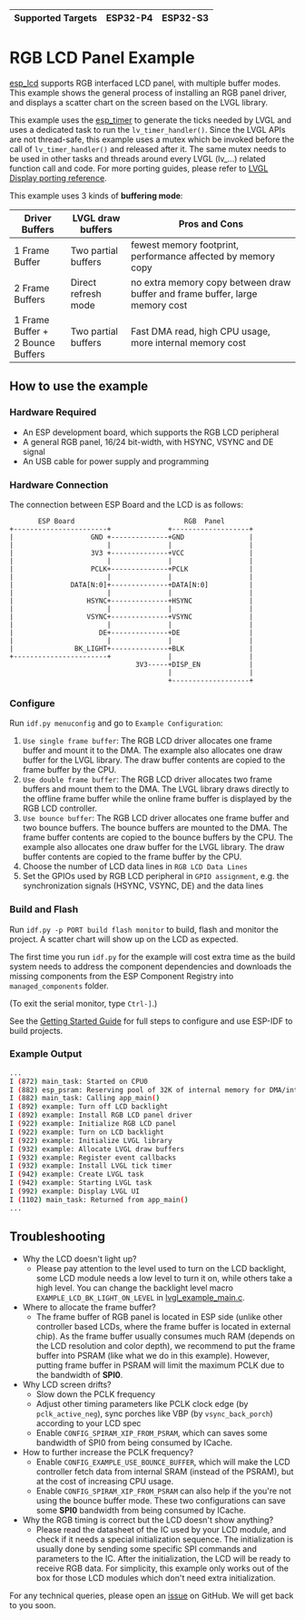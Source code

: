 | Supported Targets | ESP32-P4 | ESP32-S3 |
| ----------------- | -------- | -------- |

# RGB LCD Panel Example

[esp_lcd](https://docs.espressif.com/projects/esp-idf/en/latest/esp32s3/api-reference/peripherals/lcd/rgb_lcd.html) supports RGB interfaced LCD panel, with multiple buffer modes. This example shows the general process of installing an RGB panel driver, and displays a scatter chart on the screen based on the LVGL library.

This example uses the [esp_timer](https://docs.espressif.com/projects/esp-idf/en/latest/esp32/api-reference/system/esp_timer.html) to generate the ticks needed by LVGL and uses a dedicated task to run the `lv_timer_handler()`. Since the LVGL APIs are not thread-safe, this example uses a mutex which be invoked before the call of `lv_timer_handler()` and released after it. The same mutex needs to be used in other tasks and threads around every LVGL (lv_...) related function call and code. For more porting guides, please refer to [LVGL Display porting reference](https://docs.lvgl.io/master/porting/display.html).

This example uses 3 kinds of **buffering mode**:

| Driver Buffers  | LVGL draw buffers   | Pros and Cons |
|-----------------|---------------------|-----------------------------------------------------------------------------------|
| 1 Frame Buffer  | Two partial buffers | fewest memory footprint, performance affected by memory copy                      |
| 2 Frame Buffers | Direct refresh mode | no extra memory copy between draw buffer and frame buffer, large memory cost      |
| 1 Frame Buffer + </br> 2 Bounce Buffers | Two partial buffers | Fast DMA read, high CPU usage, more internal memory cost  |

## How to use the example

### Hardware Required

* An ESP development board, which supports the RGB LCD peripheral
* A general RGB panel, 16/24 bit-width, with HSYNC, VSYNC and DE signal
* An USB cable for power supply and programming

### Hardware Connection

The connection between ESP Board and the LCD is as follows:

```text
       ESP Board                           RGB  Panel
+-----------------------+              +-------------------+
|                   GND +--------------+GND                |
|                       |              |                   |
|                   3V3 +--------------+VCC                |
|                       |              |                   |
|                   PCLK+--------------+PCLK               |
|                       |              |                   |
|              DATA[N:0]+--------------+DATA[N:0]          |
|                       |              |                   |
|                  HSYNC+--------------+HSYNC              |
|                       |              |                   |
|                  VSYNC+--------------+VSYNC              |
|                       |              |                   |
|                     DE+--------------+DE                 |
|                       |              |                   |
|               BK_LIGHT+--------------+BLK                |
+-----------------------+              |                   |
                               3V3-----+DISP_EN            |
                                       |                   |
                                       +-------------------+
```

### Configure

Run `idf.py menuconfig` and go to `Example Configuration`:

1. `Use single frame buffer`: The RGB LCD driver allocates one frame buffer and mount it to the DMA. The example also allocates one draw buffer for the LVGL library. The draw buffer contents are copied to the frame buffer by the CPU.
2. `Use double frame buffer`: The RGB LCD driver allocates two frame buffers and mount them to the DMA. The LVGL library draws directly to the offline frame buffer while the online frame buffer is displayed by the RGB LCD controller.
3. `Use bounce buffer`: The RGB LCD driver allocates one frame buffer and two bounce buffers. The bounce buffers are mounted to the DMA. The frame buffer contents are copied to the bounce buffers by the CPU. The example also allocates one draw buffer for the LVGL library. The draw buffer contents are copied to the frame buffer by the CPU.
4. Choose the number of LCD data lines in `RGB LCD Data Lines`
5. Set the GPIOs used by RGB LCD peripheral in `GPIO assignment`, e.g. the synchronization signals (HSYNC, VSYNC, DE) and the data lines

### Build and Flash

Run `idf.py -p PORT build flash monitor` to build, flash and monitor the project. A scatter chart will show up on the LCD as expected.

The first time you run `idf.py` for the example will cost extra time as the build system needs to address the component dependencies and downloads the missing components from the ESP Component Registry into `managed_components` folder.

(To exit the serial monitor, type ``Ctrl-]``.)

See the [Getting Started Guide](https://docs.espressif.com/projects/esp-idf/en/latest/get-started/index.html) for full steps to configure and use ESP-IDF to build projects.

### Example Output

```bash
...
I (872) main_task: Started on CPU0
I (882) esp_psram: Reserving pool of 32K of internal memory for DMA/internal allocations
I (882) main_task: Calling app_main()
I (892) example: Turn off LCD backlight
I (892) example: Install RGB LCD panel driver
I (922) example: Initialize RGB LCD panel
I (922) example: Turn on LCD backlight
I (922) example: Initialize LVGL library
I (932) example: Allocate LVGL draw buffers
I (932) example: Register event callbacks
I (932) example: Install LVGL tick timer
I (942) example: Create LVGL task
I (942) example: Starting LVGL task
I (992) example: Display LVGL UI
I (1102) main_task: Returned from app_main()
...
```

## Troubleshooting

* Why the LCD doesn't light up?
  * Please pay attention to the level used to turn on the LCD backlight, some LCD module needs a low level to turn it on, while others take a high level. You can change the backlight level macro `EXAMPLE_LCD_BK_LIGHT_ON_LEVEL` in [lvgl_example_main.c](main/rgb_lcd_example_main.c).
* Where to allocate the frame buffer?
  * The frame buffer of RGB panel is located in ESP side (unlike other controller based LCDs, where the frame buffer is located in external chip). As the frame buffer usually consumes much RAM (depends on the LCD resolution and color depth), we recommend to put the frame buffer into PSRAM (like what we do in this example). However, putting frame buffer in PSRAM will limit the maximum PCLK due to the bandwidth of **SPI0**.
* Why LCD screen drifts?
  * Slow down the PCLK frequency
  * Adjust other timing parameters like PCLK clock edge (by `pclk_active_neg`), sync porches like VBP (by `vsync_back_porch`) according to your LCD spec
  * Enable `CONFIG_SPIRAM_XIP_FROM_PSRAM`, which can saves some bandwidth of SPI0 from being consumed by ICache.
* How to further increase the PCLK frequency?
  * Enable `CONFIG_EXAMPLE_USE_BOUNCE_BUFFER`, which will make the LCD controller fetch data from internal SRAM (instead of the PSRAM), but at the cost of increasing CPU usage.
  * Enable `CONFIG_SPIRAM_XIP_FROM_PSRAM` can also help if the you're not using the bounce buffer mode. These two configurations can save some **SPI0** bandwidth from being consumed by ICache.
* Why the RGB timing is correct but the LCD doesn't show anything?
  * Please read the datasheet of the IC used by your LCD module, and check if it needs a special initialization sequence. The initialization is usually done by sending some specific SPI commands and parameters to the IC. After the initialization, the LCD will be ready to receive RGB data. For simplicity, this example only works out of the box for those LCD modules which don't need extra initialization.

For any technical queries, please open an [issue](https://github.com/espressif/esp-idf/issues) on GitHub. We will get back to you soon.
